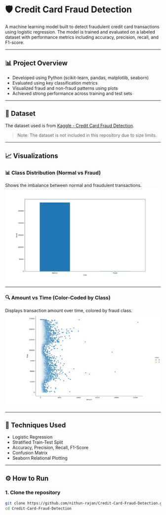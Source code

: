 # 🛡️ Credit Card Fraud Detection

A machine learning model built to detect fraudulent credit card transactions using logistic regression. The model is trained and evaluated on a labeled dataset with performance metrics including accuracy, precision, recall, and F1-score.

---

## 📊 Project Overview

- Developed using Python (scikit-learn, pandas, matplotlib, seaborn)
- Evaluated using key classification metrics
- Visualized fraud and non-fraud patterns using plots
- Achieved strong performance across training and test sets

---

## 📂 Dataset

The dataset used is from [Kaggle - Credit Card Fraud Detection](https://www.kaggle.com/datasets/mlg-ulb/creditcardfraud).  
> Note: The dataset is not included in this repository due to size limits.

---
## 📈 Visualizations

### 📊 Class Distribution (Normal vs Fraud)
Shows the imbalance between normal and fraudulent transactions.
<img src="Figure_1.png" width="600"/>

---

### 🔍 Amount vs Time (Color-Coded by Class)
Displays transaction amount over time, colored by fraud class.
<img src="Figure_2.png" width="600"/>

---


## 🔧 Techniques Used

- Logistic Regression
- Stratified Train-Test Split
- Accuracy, Precision, Recall, F1-Score
- Confusion Matrix
- Seaborn Relational Plotting

---

## ⚙️ How to Run

### 1. Clone the repository
```bash
git clone https://github.com/nithun-rajan/Credit-Card-Fraud-Detection.git
cd Credit-Card-Fraud-Detection

